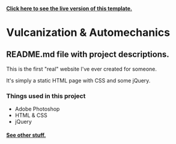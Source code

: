 #### [Click here to see the live version of this template.](http://www.wulkanizacja-automechanika.pl/)

# Vulcanization & Automechanics

## README.md file with project descriptions.

This is the first "real" website I've ever created for someone.

It's simply a static HTML page with CSS and some jQuery.

### Things used in this project

- Adobe Photoshop
- HTML & CSS
- jQuery

#### [See other stuff.](https://github.com/EnslavedEagle/Projects)